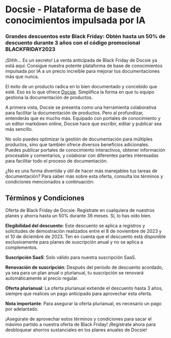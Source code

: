 # Docsie - Plataforma de base de conocimientos impulsada por IA

### Grandes descuentos este Black Friday: Obtén hasta un 50% de descuento durante 3 años con el código promocional BLACKFRIDAY2023

¡Shhh... Es un secreto! La venta anticipada de Black Friday de Docsie ya está aquí: Consigue nuestra potente plataforma de base de conocimientos impulsada por IA a un precio increíble para mejorar tus documentaciones más que nunca.

El éxito de un producto radica en lo bien documentado y concebido que esté. Eso es lo que ofrece [Docsie](https://www.docsie.io/). Simplifica la forma en que tu equipo gestiona la documentación de productos.

A primera vista, Docsie se presenta como una herramienta colaborativa para facilitar la documentación de productos. Pero al profundizar, entenderás que es mucho más. Equipado con portales de conocimiento y un editor markdown online, Docsie hace que escribir, editar y publicar sea más sencillo.

No solo puedes optimizar la gestión de documentación para múltiples productos, sino que también ofrece diversos beneficios adicionales. Puedes publicar portales de conocimiento interactivos, obtener información procesable y comentarios, y colaborar con diferentes partes interesadas para facilitar todo el proceso de documentación.

¿No es una forma divertida y útil de hacer más manejables tus tareas de documentación? Para saber más sobre esta oferta, consulta los términos y condiciones mencionados a continuación:

## Términos y Condiciones

Oferta de Black Friday de Docsie: Regístrate en cualquiera de nuestros planes y ahorra hasta un 50% durante 36 meses. Sí, lo has oído bien.

**Elegibilidad del descuento**: Este descuento se aplica a registros y solicitudes de demostración realizados entre el 8 de noviembre de 2023 y el 10 de diciembre de 2023. Ten en cuenta que el descuento está disponible exclusivamente para planes de suscripción anual y no se aplica a complementos.

**Suscripción SaaS**: Solo válido para nuestra suscripción SaaS.

**Renovación de suscripción**: Después del período de descuento acordado, ya sea para un plan anual o plurianual, tu suscripción se renovará automáticamente al precio regular.

**Oferta plurianual**: La oferta plurianual extiende el descuento hasta 3 años, siempre que realices un pago anticipado para aprovechar esta oferta.

**Nota importante**: Para asegurar la oferta plurianual, es necesario un pago por adelantado.

¡Asegúrate de aprovechar estos términos y condiciones para sacar el máximo partido a nuestra oferta de Black Friday! ¡Regístrate ahora para desbloquear ahorros sustanciales en los planes anuales de Docsie!